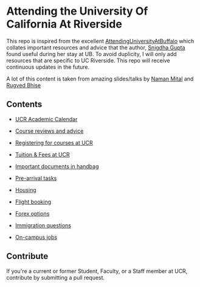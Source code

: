 # Attending the University Of California At Riverside

This repo is inspired from the excellent [AttendingUniversityAtBuffalo](https://github.com/snigi-gupta/AttendingUniversityAtBuffalo) which collates important resources and advice that the author, [Snigdha Gupta](https://gist.github.com/snigi-gupta/04307be1585712b0410f91061ea16cb5) found useful during her stay at UB. To avoid duplicity, I will only add resources that are specific to UC Riverside. This repo will receive continuous updates in the future.

A lot of this content is taken from amazing slides/talks by [Naman Mital](https://www.mittalnaman.com/) and [Rugved Bhise](https://rugvedb133.github.io/)

## Contents
* [UCR Academic Calendar](https://registrar.ucr.edu/calendar)

* [Course reviews and advice](/course-reviews)

* [Registering for courses at UCR](https://www.youtube.com/watch?v=kwZJ8vO4Yug)

* [Tuition & Fees at UCR](https://registrar.ucr.edu/tuition-fees)

* [Important documents in handbag](/pre-departure-docs)

* [Pre-arrival tasks](/pre-arrival-tasks)

* [Housing](/housing)

* [Flight booking](/flight-booking)

* [Forex options](/forex)

* [Immigration questions](/immigration-questions)

* [On-campus jobs](/on-campus-jobs)


## Contribute
If you're a current or former Student, Faculty, or a Staff member at UCR, contribute by submitting a pull request.

